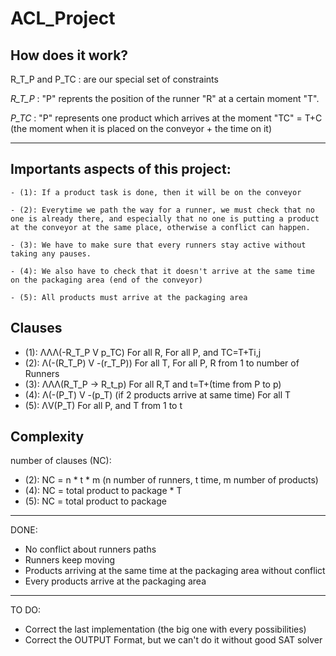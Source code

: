 # ACL_Project

## How does it work?

R_T_P and P_TC : are our special set of constraints 

*R_T_P* : "P" reprents the position of the runner "R" at a certain moment "T".

*P_TC* : "P" represents one product which arrives at the moment "TC" = T+C (the moment when it is placed on the conveyor + the time on it)

---


## Importants aspects of this project:

	- (1): If a product task is done, then it will be on the conveyor

	- (2): Everytime we path the way for a runner, we must check that no one is already there, and especially that no one is putting a product at the conveyor at the same place, otherwise a conflict can happen.

	- (3): We have to make sure that every runners stay active without taking any pauses. 
	
	- (4): We also have to check that it doesn't arrive at the same time on the packaging area (end of the conveyor)
	
	- (5): All products must arrive at the packaging area


## Clauses

- (1): ΛΛΛ(-R_T_P V p_TC)  For all R, For all P, and TC=T+Ti,j
- (2): Λ(-(R_T_P) V -(r_T_P))  For all T, For all P, R from 1 to number of Runners
- (3): ΛΛΛ(R_T_P -> R_t_p) For all R,T and t=T+(time from P to p)
- (4): Λ(-(P_T) V -(p_T)  (if 2 products arrive at same time) For all T
- (5): ΛV(P_T) For all P, and T from 1 to t


## Complexity

number of clauses (NC):
- (2): NC = n * t * m (n number of runners, t time, m number of products)
- (4): NC = total product to package * T
- (5): NC = total product to package

---

DONE:
- No conflict about runners paths
- Runners keep moving
- Products arriving at the same time at the packaging area without conflict
- Every products arrive at the packaging area

---

TO DO:
- Correct the last implementation (the big one with every possibilities)
- Correct the OUTPUT Format, but we can't do it without good SAT solver
